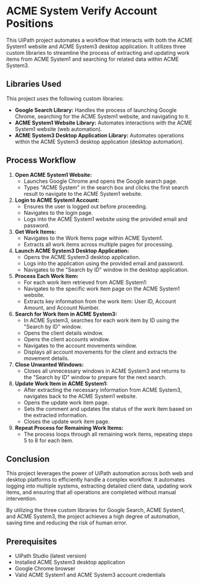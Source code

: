 <h1>ACME System Verify Account Positions</h1>
<p>This UiPath project automates a workflow that interacts with both the ACME System1 website and ACME System3 desktop application. It utilizes three custom libraries to streamline the process of extracting and updating work items from ACME System1 and searching for related data within ACME System3.</p>

<h2>Libraries Used</h2>
<p>This project uses the following custom libraries:</p>
<ul>
    <li><strong>Google Search Library:</strong> Handles the process of launching Google Chrome, searching for the ACME System1 website, and navigating to it.</li>
    <li><strong>ACME System1 Website Library:</strong> Automates interactions with the ACME System1 website (web automation).</li>
    <li><strong>ACME System3 Desktop Application Library:</strong> Automates operations within the ACME System3 desktop application (desktop automation).</li>
</ul>

<h2>Process Workflow</h2>
<ol>
    <li><strong>Open ACME System1 Website:</strong> 
        <ul>
            <li>Launches Google Chrome and opens the Google search page.</li>
            <li>Types "ACME System" in the search box and clicks the first search result to navigate to the ACME System1 website.</li>
        </ul>
    </li>
    <li><strong>Login to ACME System1 Account:</strong> 
        <ul>
            <li>Ensures the user is logged out before proceeding.</li>
            <li>Navigates to the login page.</li>
            <li>Logs into the ACME System1 website using the provided email and password.</li>
        </ul>
    </li>
    <li><strong>Get Work Items:</strong> 
        <ul>
            <li>Navigates to the Work Items page within ACME System1.</li>
            <li>Extracts all work items across multiple pages for processing.</li>
        </ul>
    </li>
    <li><strong>Launch ACME System3 Desktop Application:</strong> 
        <ul>
            <li>Opens the ACME System3 desktop application.</li>
            <li>Logs into the application using the provided email and password.</li>
            <li>Navigates to the "Search by ID" window in the desktop application.</li>
        </ul>
    </li>
    <li><strong>Process Each Work Item:</strong> 
        <ul>
            <li>For each work item retrieved from ACME System1:</li>
            <li>Navigates to the specific work item page on the ACME System1 website.</li>
            <li>Extracts key information from the work item: User ID, Account Amount, and Account Number.</li>
        </ul>
    </li>
    <li><strong>Search for Work Item in ACME System3:</strong> 
        <ul>
            <li>In ACME System3, searches for each work item by ID using the "Search by ID" window.</li>
            <li>Opens the client details window.</li>
            <li>Opens the client accounts window.</li>
            <li>Navigates to the account movements window.</li>
            <li>Displays all account movements for the client and extracts the movement details.</li>
        </ul>
    </li>
    <li><strong>Close Unwanted Windows:</strong> 
        <ul>
            <li>Closes all unnecessary windows in ACME System3 and returns to the "Search by ID" window to prepare for the next search.</li>
        </ul>
    </li>
    <li><strong>Update Work Item in ACME System1:</strong> 
        <ul>
            <li>After extracting the necessary information from ACME System3, navigates back to the ACME System1 website.</li>
            <li>Opens the update work item page.</li>
            <li>Sets the comment and updates the status of the work item based on the extracted information.</li>
            <li>Closes the update work item page.</li>
        </ul>
    </li>
    <li><strong>Repeat Process for Remaining Work Items:</strong> 
        <ul>
            <li>The process loops through all remaining work items, repeating steps 5 to 8 for each item.</li>
        </ul>
    </li>
</ol>

<h2>Conclusion</h2>
<p>This project leverages the power of UiPath automation across both web and desktop platforms to efficiently handle a complex workflow. It automates logging into multiple systems, extracting detailed client data, updating work items, and ensuring that all operations are completed without manual intervention.</p>
<p>By utilizing the three custom libraries for Google Search, ACME System1, and ACME System3, the project achieves a high degree of automation, saving time and reducing the risk of human error.</p>

<h2>Prerequisites</h2>
<ul>
    <li>UiPath Studio (latest version)</li>
    <li>Installed ACME System3 desktop application</li>
    <li>Google Chrome browser</li>
    <li>Valid ACME System1 and ACME System3 account credentials</li>
</ul>
